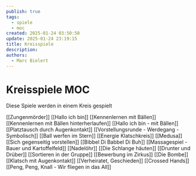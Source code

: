 ```yaml
---
publish: true
tags:
  - spiele
  - moc
created: 2025-01-24 03:50:50
update: 2025-01-24 23:19:15
title: Kreisspiele
description: 
authors:
  - Marc Bielert
---
```


# Kreisspiele MOC

Diese Spiele werden in einem Kreis gespielt

[[Zungenmörder]]
[[Hallo ich bin]]
[[Kennenlernen mit Bällen]]
[[Kennenlernen mit Bällen hinterherlaufen]]
[[Hallo ich bin - mit Bällen]]
[[Platztausch durch Augenkontakt]]
[[Vorstellungsrunde - Werdegang - Symbolisch]]
[[Ball werfen im Stern]]
[[Energie Klatschkreis]]
[[Medusa]]
[[Sich gegenseitig vorstellen]]
[[Bibbel Di Babbel Di Buh]]
[[Massagespiel - Bauer und Kartoffelfeld]]
[[Nadelöhr]]
[[Die Schlange häuten]]
[[Drunter und Drüber]]
[[Sortieren in der Gruppe]]
[[Bewerbung im Zirkus]]
[[Die Bombe]]
[[Klatsch mit Augenkontakt]]
[[Verheiratet, Geschieden]]
[[Crossed Hands]]
[[Peng, Peng, Knall - Wir fliegen in das All]]
